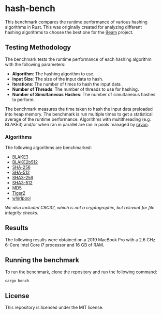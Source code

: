# hash-bench

This benchmark compares the runtime performance of various hashing algorithms in Rust. This was originally created for analyzing different hashing algorithms to choose the best one for the [Beam](https://github.com/justin13888/beam) project.

## Testing Methodology

The benchmark tests the runtime performance of each hashing algorithm with the following parameters:

- **Algorithm**: The hashing algorithm to use.
- **Input Size**: The size of the input data to hash.
- **Iterations**: The number of times to hash the input data.
- **Number of Threads**: The number of threads to use for hashing.
- **Number of Simultaneous Hashes**: The number of simultaneous hashes to perform.

The benchmark measures the time taken to hash the input data preloaded into heap memory. The benchmark is run multiple times to get a statistical average of the runtime performance. Algorithms with multithreading (e.g. BLAKE3) and/or when ran in parallel are ran in pools managed by [rayon](https://github.com/rayon-rs/rayon).

### Algorithms

The following algorithms are benchmarked:

- [BLAKE3](https://crates.io/crates/blake3)
- [BLAKE2b512](https://crates.io/crates/blake2)
- [SHA-256](https://crates.io/crates/sha2)
- [SHA-512](https://crates.io/crates/sha2)
- [SHA3-256](https://crates.io/crates/sha3)
- [SHA3-512](https://crates.io/crates/sha3)
- [MD5](https://crates.io/crates/md-5)
- [Tiger2](https://crates.io/crates/tiger)
- [whirlpool](https://crates.io/crates/whirlpool)

*We also included CRC32, which is not a cryptographic, but relevant for file integrity checks.*

## Results

The following results were obtained on a 2019 MacBook Pro with a 2.6 GHz 6-Core Intel Core i7 processor and 16 GB of RAM.

<!-- TODO: Insert -->

## Running the benchmark

To run the benchmark, clone the repository and run the following command:

```bash
cargo bench
```

## License

This repository is licensed under the MIT license.
